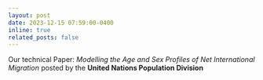 ```yaml
---
layout: post
date: 2023-12-15 07:59:00-0400
inline: true
related_posts: false
---
```


Our technical Paper: <a href="https://www.un.org/development/desa/pd/sites/www.un.org.development.desa.pd/files/undesa_pd_2023_tp_net_migration.pdf" style="color: inherit; text-decoration: none;">*Modelling the Age and Sex Profiles of Net International Migration*</a> posted by the **United Nations Population Division**
